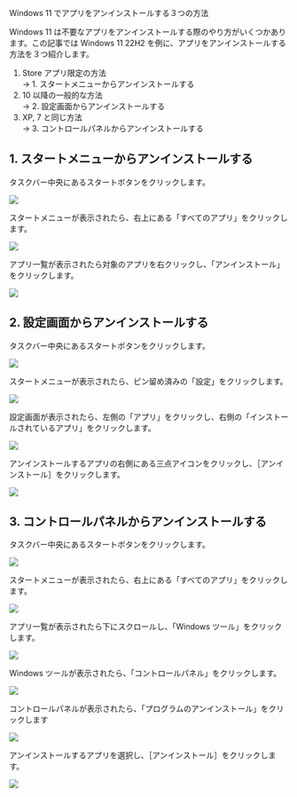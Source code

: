  Windows 11 でアプリをアンインストールする３つの方法
 
Windows 11 は不要なアプリをアンインストールする際のやり方がいくつかあります。この記事では Windows 11 22H2 を例に、アプリをアンインストールする方法を３つ紹介します。
   
1. Store アプリ限定の方法<BR> -> 1. スタートメニューからアンインストールする
2. 10 以降の一般的な方法<BR> -> 2. 設定画面からアンインストールする
3. XP, 7 と同じ方法<BR> -> 3. コントロールパネルからアンインストールする

## 1. スタートメニューからアンインストールする

タスクバー中央にあるスタートボタンをクリックします。

![](113.png)

スタートメニューが表示されたら、右上にある「すべてのアプリ」をクリックします。

![](221.png)

アプリ一覧が表示されたら対象のアプリを右クリックし、「アンインストール」をクリックします。

![](225.png)


## 2. 設定画面からアンインストールする

タスクバー中央にあるスタートボタンをクリックします。

![](113.png)

スタートメニューが表示されたら、ピン留め済みの「設定」をクリックします。

![](221.png)

設定画面が表示されたら、左側の「アプリ」をクリックし、右側の「インストールされているアプリ」をクリックします。

![](337.png)

アンインストールするアプリの右側にある三点アイコンをクリックし、［アンインストール］をクリックします。

![](339.png)

## 3. コントロールパネルからアンインストールする

タスクバー中央にあるスタートボタンをクリックします。

![](113.png)

スタートメニューが表示されたら、右上にある「すべてのアプリ」をクリックします。

![](221.png)

アプリ一覧が表示されたら下にスクロールし、「Windows ツール」をクリックします。

![](661.png)

Windows ツールが表示されたら、「コントロールパネル」をクリックします。

![](225.png)

コントロールパネルが表示されたら、「プログラムのアンインストール」をクリックします

![](663.png)

アンインストールするアプリを選択し、［アンインストール］をクリックします。

![](449.png)

<!-- 参考；3通りあるWindows 11のアプリアンインストール方法
    https://pc.watch.impress.co.jp/docs/column/win11tec/1403026.html -->